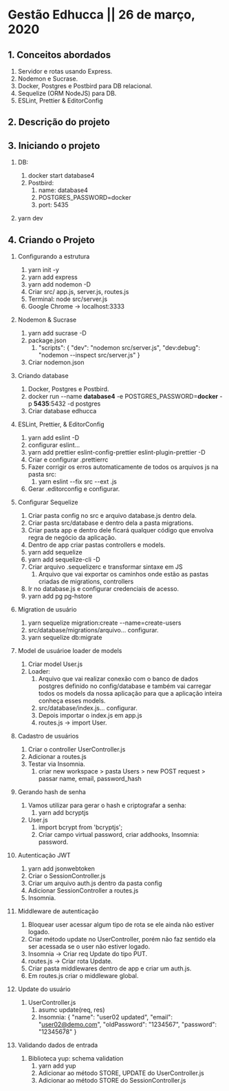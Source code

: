 # Gestão Edhucca || 26 de março, 2020

##  1.  Conceitos abordados

1.  Servidor e rotas usando Express.
2.  Nodemon e Sucrase.
3.  Docker, Postgres e Postbird para DB relacional.
4.  Sequelize (ORM NodeJS) para DB.
5.  ESLint, Prettier & EditorConfig

##  2.  Descrição do projeto

##  3.  Iniciando o projeto

1.  DB:
    1.  docker start database4
    2.  Postbird:
        1.  name: database4
        2.  POSTGRES_PASSWORD=docker
        3.  port: 5435

2.  yarn dev

##  4.  Criando o Projeto

1.  Configurando a estrutura
    1.  yarn init -y
    2.  yarn add express
    3.  yarn add nodemon -D
    4.  Criar src/ app.js, server.js, routes.js
    5.  Terminal: node src/server.js
    6.  Google Chrome -> localhost:3333

2.  Nodemon & Sucrase
    1.  yarn add sucrase -D
    2.  package.json
        1.  "scripts": {
              "dev": "nodemon src/server.js",
              "dev:debug": "nodemon --inspect src/server.js"
            }
    3.  Criar nodemon.json

3.  Criando database
    1.  Docker, Postgres e Postbird.
    2.  docker run --name **database4** -e POSTGRES_PASSWORD=**docker** -p **5435**:5432 -d postgres
    3.  Criar database edhucca

4.  ESLint, Prettier, & EditorConfig
    1.  yarn add eslint -D
    2.  configurar eslint...
    3.  yarn add prettier eslint-config-prettier eslint-plugin-prettier -D
    4.  Criar e configurar .prettierrc
    5.  Fazer corrigir os erros automaticamente de todos os arquivos js na pasta src:
        1.  yarn eslint --fix src --ext .js
    6.  Gerar .editorconfig e configurar.

5.  Configurar Sequelize
    1.  Criar pasta config no src e arquivo database.js dentro dela.
    2.  Criar pasta src/database e dentro dela a pasta migrations.
    3.  Criar pasta app e dentro dele ficará qualquer código que envolva regra de negócio da aplicação.
    4.  Dentro de app criar pastas controllers e models.
    5.  yarn add sequelize
    6.  yarn add sequelize-cli -D
    7.  Criar arquivo .sequelizerc e transformar sintaxe em JS
        1.  Arquivo que vai exportar os caminhos onde estão as pastas criadas de migrations, controllers
    8.  Ir no database.js e configurar credenciais de acesso.
    9.  yarn add pg pg-hstore

6.  Migration de usuário
    1.  yarn sequelize migration:create --name=create-users
    2.  src/database/migrations/arquivo... configurar.
    3.  yarn sequelize db:migrate

7.  Model de usuárioe loader de models
    1.  Criar model User.js
    2.  Loader:
        1.  Arquivo que vai realizar conexão com o banco de dados postgres definido no config/database e também vai carregar todos os models da nossa aplicação para que a aplicação inteira conheça esses models.
        2.  src/database/index.js... configurar.
        3.  Depois importar o index.js em app.js
        4.  routes.js -> import User.

8.  Cadastro de usuários
    1.  Criar o controller UserController.js
    2.  Adicionar a routes.js
    3.  Testar via Insomnia.
        1.   criar new workspace > pasta Users > new POST request > passar name, email, password_hash

9.  Gerando hash de senha
    1.  Vamos utilizar para gerar o hash e criptografar a senha:
        1.  yarn add bcryptjs
    2.  User.js
        1.  import bcrypt from 'bcryptjs';
        2.  Criar campo virtual password, criar addhooks, Insomnia: password.

10. Autenticação JWT
    1.  yarn add jsonwebtoken
    2.  Criar o SessionController.js
    3.  Criar um arquivo auth.js dentro da pasta config
    4.  Adicionar SessionController a routes.js
    5.  Insomnia.

11. Middleware de autenticação
    1.  Bloquear user acessar algum tipo de rota se ele ainda não estiver logado.
    2.  Criar método update no UserController, porém não faz sentido ela ser acessada se o user não estiver logado.
    3.  Insomnia -> Criar req Update do tipo PUT.
    4.  routes.js -> Criar rota Update.
    5.  Criar pasta middlewares dentro de app e criar um auth.js.
    6.  Em routes.js criar o middleware global.

12. Update do usuário
    1.  UserController.js
        1.  asumc update(req, res)
        2.  Insomnia:
            {
              "name": "user02 updated",
              "email": "user02@demo.com",
              "oldPassword": "1234567",
              "password": "12345678"
            }

13. Validando dados de entrada
    1.  Biblioteca yup: schema validation
        1.  yarn add yup
        2.  Adicionar ao método STORE, UPDATE do UserController.js
        3.  Adicionar ao método STORE do SessionController.js
